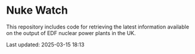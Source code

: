 # Nuke Watch

This repository includes code for retrieving the latest information available on the output of EDF nuclear power plants in the UK.

Last updated: 2025-03-15 18:13